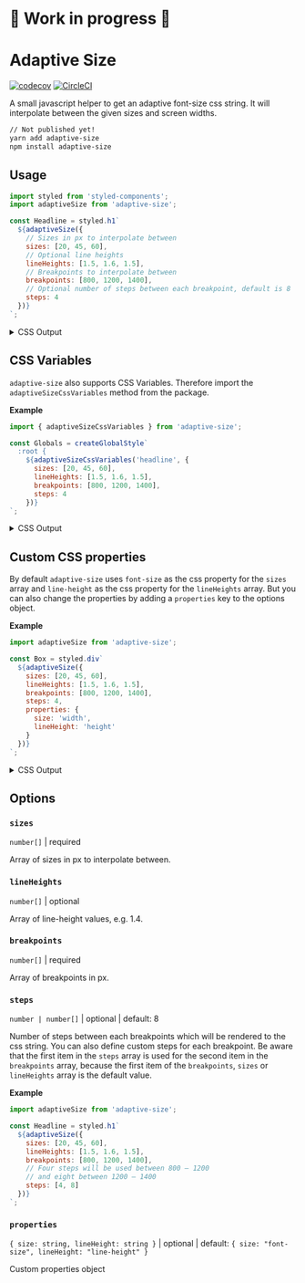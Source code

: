 # 🚧 Work in progress 🚧

# Adaptive Size

[![codecov](https://codecov.io/gh/jeslage/adaptive-size/branch/master/graph/badge.svg?token=TJJFPD677O)](https://codecov.io/gh/jeslage/adaptive-size)
[![CircleCI](https://circleci.com/gh/jeslage/adaptive-size.svg?style=shield)](https://circleci.com/gh/jeslage/adaptive-size)

A small javascript helper to get an adaptive font-size css string. It will interpolate between the given sizes and screen widths.

```bash
// Not published yet!
yarn add adaptive-size
npm install adaptive-size
```

## Usage

```js
import styled from 'styled-components';
import adaptiveSize from 'adaptive-size';

const Headline = styled.h1`
  ${adaptiveSize({
    // Sizes in px to interpolate between
    sizes: [20, 45, 60],
    // Optional line heights
    lineHeights: [1.5, 1.6, 1.5],
    // Breakpoints to interpolate between
    breakpoints: [800, 1200, 1400],
    // Optional number of steps between each breakpoint, default is 8
    steps: 4
  })}
`;
```

<details>
  <summary>CSS Output</summary>

```css
.sc-bZQynM {
  font-size: 1.25rem;
  line-height: 1.5;
}

@media (min-width: 56.25rem) {
  .sc-bZQynM {
    font-size: 1.6406rem;
    line-height: 1.52;
  }
}

@media (min-width: 62.5rem) {
  .sc-bZQynM {
    font-size: 2.0313rem;
    line-height: 1.55;
  }
}

@media (min-width: 68.75rem) {
  .sc-bZQynM {
    font-size: 2.4219rem;
    line-height: 1.58;
  }
}

@media (min-width: 75rem) {
  .sc-bZQynM {
    font-size: 2.8125rem;
    line-height: 1.6;
  }
}

@media (min-width: 78.125rem) {
  .sc-bZQynM {
    font-size: 3.0469rem;
    line-height: 1.58;
  }
}

@media (min-width: 81.25rem) {
  .sc-bZQynM {
    font-size: 3.2813rem;
    line-height: 1.55;
  }
}

@media (min-width: 84.375rem) {
  .sc-bZQynM {
    font-size: 3.5156rem;
    line-height: 1.52;
  }
}

@media (min-width: 87.5rem) {
  .sc-bZQynM {
    font-size: 3.75rem;
    line-height: 1.5;
  }
}
```

</details>

## CSS Variables

`adaptive-size` also supports CSS Variables. Therefore import the `adaptiveSizeCssVariables` method from the package.

**Example**

```js
import { adaptiveSizeCssVariables } from 'adaptive-size';

const Globals = createGlobalStyle`
  :root {
    ${adaptiveSizeCssVariables('headline', {
      sizes: [20, 45, 60],
      lineHeights: [1.5, 1.6, 1.5],
      breakpoints: [800, 1200, 1400],
      steps: 4
    })}
`;
```

<details>
  <summary>CSS Output</summary>

```css
:root {
  --headline-font-size: 1.25rem;
  --headline-line-height: 1.5;
}

@media (min-width: 56.25rem) {
  :root {
    --headline-font-size: 1.6406rem;
    --headline-line-height: 1.52;
  }
}

@media (min-width: 62.5rem) {
  :root {
    --headline-font-size: 2.0313rem;
    --headline-line-height: 1.55;
  }
}

@media (min-width: 68.75rem) {
  :root {
    --headline-font-size: 2.4219rem;
    --headline-line-height: 1.58;
  }
}

@media (min-width: 75rem) {
  :root {
    --headline-font-size: 2.8125rem;
    --headline-line-height: 1.6;
  }
}

@media (min-width: 78.125rem) {
  :root {
    --headline-font-size: 3.0469rem;
    --headline-line-height: 1.58;
  }
}

@media (min-width: 81.25rem) {
  :root {
    --headline-font-size: 3.2813rem;
    --headline-line-height: 1.55;
  }
}

@media (min-width: 84.375rem) {
  :root {
    --headline-font-size: 3.5156rem;
    --headline-line-height: 1.52;
  }
}

@media (min-width: 87.5rem) {
  :root {
    --headline-font-size: 3.75rem;
    --headline-line-height: 1.5;
  }
}
```

</details>

## Custom CSS properties

By default `adaptive-size` uses `font-size` as the css property for the `sizes` array and `line-height` as the css property for the `lineHeights` array. But you can also change the properties by adding a `properties` key to the options object.

**Example**

```js
import adaptiveSize from 'adaptive-size';

const Box = styled.div`
  ${adaptiveSize({
    sizes: [20, 45, 60],
    lineHeights: [1.5, 1.6, 1.5],
    breakpoints: [800, 1200, 1400],
    steps: 4,
    properties: {
      size: 'width',
      lineHeight: 'height'
    }
  })}
`;
```

<details>
  <summary>CSS Output</summary>

```css
.sc-bZQynM {
  width: 1.25rem;
  height: 1.5;
}

@media (min-width: 56.25rem) {
  .sc-bZQynM {
    width: 1.6406rem;
    height: 1.52;
  }
}

@media (min-width: 62.5rem) {
  .sc-bZQynM {
    width: 2.0313rem;
    height: 1.55;
  }
}

@media (min-width: 68.75rem) {
  .sc-bZQynM {
    width: 2.4219rem;
    height: 1.58;
  }
}

@media (min-width: 75rem) {
  .sc-bZQynM {
    width: 2.8125rem;
    height: 1.6;
  }
}

@media (min-width: 78.125rem) {
  .sc-bZQynM {
    width: 3.0469rem;
    height: 1.58;
  }
}

@media (min-width: 81.25rem) {
  .sc-bZQynM {
    width: 3.2813rem;
    height: 1.55;
  }
}

@media (min-width: 84.375rem) {
  .sc-bZQynM {
    width: 3.5156rem;
    height: 1.52;
  }
}

@media (min-width: 87.5rem) {
  .sc-bZQynM {
    width: 3.75rem;
    height: 1.5;
  }
}
```

</details>

## Options

### `sizes`

`number[]` | required

Array of sizes in px to interpolate between.

### `lineHeights`

`number[]` | optional

Array of line-height values, e.g. 1.4.

### `breakpoints`

`number[]` | required

Array of breakpoints in px.

### `steps`

`number | number[]` | optional | default: 8

Number of steps between each breakpoints which will be rendered to the css string. You can also define custom steps for each breakpoint. Be aware that the first item in the `steps` array is used for the second item in the `breakpoints` array, because the first item of the `breakpoints`, `sizes` or `lineHeights` array is the default value.

**Example**

```js
import adaptiveSize from 'adaptive-size';

const Headline = styled.h1`
  ${adaptiveSize({
    sizes: [20, 45, 60],
    lineHeights: [1.5, 1.6, 1.5],
    breakpoints: [800, 1200, 1400],
    // Four steps will be used between 800 – 1200
    // and eight between 1200 – 1400
    steps: [4, 8]
  })}
`;
```

### `properties`

`{ size: string, lineHeight: string }` | optional | default: `{ size: "font-size", lineHeight: "line-height" }`

Custom properties object
